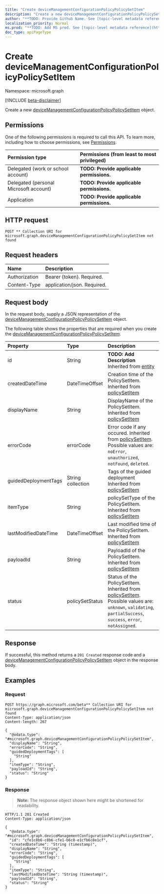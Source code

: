 ```yaml
---
title: "Create deviceManagementConfigurationPolicyPolicySetItem"
description: "Create a new deviceManagementConfigurationPolicyPolicySetItem object."
author: "**TODO: Provide Github Name. See [topic-level metadata reference](https://msgo.azurewebsites.net/add/document/guidelines/metadata.html#topic-level-metadata)**"
localization_priority: Normal
ms.prod: "**TODO: Add MS prod. See [topic-level metadata reference](https://msgo.azurewebsites.net/add/document/guidelines/metadata.html#topic-level-metadata)**"
doc_type: apiPageType
---
```


# Create deviceManagementConfigurationPolicyPolicySetItem
Namespace: microsoft.graph

[!INCLUDE [beta-disclaimer](../../includes/beta-disclaimer.md)]

Create a new [deviceManagementConfigurationPolicyPolicySetItem](../resources/devicemanagementconfigurationpolicypolicysetitem.md) object.

## Permissions
One of the following permissions is required to call this API. To learn more, including how to choose permissions, see [Permissions](/graph/permissions-reference).

|Permission type|Permissions (from least to most privileged)|
|:---|:---|
|Delegated (work or school account)|**TODO: Provide applicable permissions.**|
|Delegated (personal Microsoft account)|**TODO: Provide applicable permissions.**|
|Application|**TODO: Provide applicable permissions.**|

## HTTP request

<!-- {
  "blockType": "ignored"
}
-->
``` http
POST ** Collection URI for microsoft.graph.deviceManagementConfigurationPolicyPolicySetItem not found
```

## Request headers
|Name|Description|
|:---|:---|
|Authorization|Bearer {token}. Required.|
|Content-Type|application/json. Required.|

## Request body
In the request body, supply a JSON representation of the [deviceManagementConfigurationPolicyPolicySetItem](../resources/devicemanagementconfigurationpolicypolicysetitem.md) object.

The following table shows the properties that are required when you create the [deviceManagementConfigurationPolicyPolicySetItem](../resources/devicemanagementconfigurationpolicypolicysetitem.md).

|Property|Type|Description|
|:---|:---|:---|
|id|String|**TODO: Add Description** Inherited from [entity](../resources/entity.md)|
|createdDateTime|DateTimeOffset|Creation time of the PolicySetItem. Inherited from [policySetItem](../resources/policysetitem.md)|
|displayName|String|DisplayName of the PolicySetItem. Inherited from [policySetItem](../resources/policysetitem.md)|
|errorCode|errorCode|Error code if any occured. Inherited from [policySetItem](../resources/policysetitem.md). Possible values are: `noError`, `unauthorized`, `notFound`, `deleted`.|
|guidedDeploymentTags|String collection|Tags of the guided deployment Inherited from [policySetItem](../resources/policysetitem.md)|
|itemType|String|policySetType of the PolicySetItem. Inherited from [policySetItem](../resources/policysetitem.md)|
|lastModifiedDateTime|DateTimeOffset|Last modified time of the PolicySetItem. Inherited from [policySetItem](../resources/policysetitem.md)|
|payloadId|String|PayloadId of the PolicySetItem. Inherited from [policySetItem](../resources/policysetitem.md)|
|status|policySetStatus|Status of the PolicySetItem. Inherited from [policySetItem](../resources/policysetitem.md). Possible values are: `unknown`, `validating`, `partialSuccess`, `success`, `error`, `notAssigned`.|



## Response

If successful, this method returns a `201 Created` response code and a [deviceManagementConfigurationPolicyPolicySetItem](../resources/devicemanagementconfigurationpolicypolicysetitem.md) object in the response body.

## Examples

### Request
<!-- {
  "blockType": "request",
  "name": "create_devicemanagementconfigurationpolicypolicysetitem_from_"
}
-->
``` http
POST https://graph.microsoft.com/beta** Collection URI for microsoft.graph.deviceManagementConfigurationPolicyPolicySetItem not found
Content-Type: application/json
Content-length: 267

{
  "@odata.type": "#microsoft.graph.deviceManagementConfigurationPolicyPolicySetItem",
  "displayName": "String",
  "errorCode": "String",
  "guidedDeploymentTags": [
    "String"
  ],
  "itemType": "String",
  "payloadId": "String",
  "status": "String"
}
```


### Response
>**Note:** The response object shown here might be shortened for readability.
<!-- {
  "blockType": "response",
  "truncated": true,
  "@odata.type": "microsoft.graph.deviceManagementConfigurationPolicyPolicySetItem"
}
-->
``` http
HTTP/1.1 201 Created
Content-Type: application/json

{
  "@odata.type": "#microsoft.graph.deviceManagementConfigurationPolicyPolicySetItem",
  "id": "cfe1c8b6-c8b6-cfe1-b6c8-e1cfb6c8e1cf",
  "createdDateTime": "String (timestamp)",
  "displayName": "String",
  "errorCode": "String",
  "guidedDeploymentTags": [
    "String"
  ],
  "itemType": "String",
  "lastModifiedDateTime": "String (timestamp)",
  "payloadId": "String",
  "status": "String"
}
```

